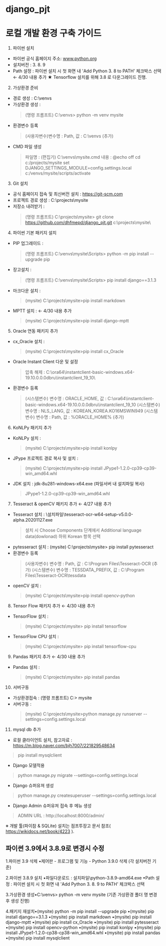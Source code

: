 # django_pjt
# 로컬 개발 환경 구축 가이드

1. 파이썬 설치
  - 파이썬 공식 홈페이지 주소: www.python.org
  - 설치버전 : 3. 8. 9
  - Path 설정 : 파이썬 설치 시 첫 화면 내 'Add Python 3. 8 to PATH' 체크박스 선택       ← 4/30 내용 추가 ★ Tensorflow 설치를 위해 3.8 로 다운그레이드 진행.


2. 가상환경 준비
  - 경로 생성 : C:\venvs
  - 가상환경 생성 : 
    >(명령 프롬프트) C:\venvs> python -m venv mysite
  - 환경변수 등록
    > (사용자변수)변수명 : Path, 값 : C:\venvs (추가)
  - CMD 파일 생성
    > 파일명 : (편집기) C:\venvs\mysite.cmd
    > 내용 :
    @echo off
    cd c:/projects/mysite
    set DJANGO_SETTINGS_MODULE=config.settings.local
    c:/venvs/mysite/scripts/activate
  

3. Git 설치
  - 공식 홈페이지 접속 및 최신버전 설치 : https://git-scm.com
  - 프로젝트 경로 생성 : C:\projects\mysite
  - 저장소 내려받기 : 
    >(명령 프롬프트) C:\projects\mysite> git clone https://github.com/dhfmepd/django_pjt.git c:\projects\mysite\



4. 파이썬 기본 패키지 설치
  - PIP 업그레이드 : 
    >(명령 프롬프트) C:\venvs\mysite\Scripts> python -m pip install --upgrade pip
  - 장고설치 : 
    >(명령 프롬프트) C:\venvs\mysite\Scripts> pip install django==3.1.3
  - 마크다운 설치 :
    >(mysite) C:\projects\mysite>pip install markdown
  - MPTT 설치 : ← 4/30 내용 추가
    >(mysite) C:\projects\mysite>pip install django-mptt       



5. Oracle 연동 패키지 추가
  - cx_Oracle 설치 : 
    >(mysite) C:\projects\mysite>pip install cx_Oracle
  - Oracle Instant Client 다운 및 설정
    > 압축 해제 : C:\ora64\instantclient-basic-windows.x64-19.10.0.0.0dbru\instantclient_19_10\
  - 환경변수 등록
    > (시스템변수) 변수명 : ORACLE_HOME, 값 : C:\ora64\instantclient-basic-windows.x64-19.10.0.0.0dbru\instantclient_19_10
    > (시스템변수) 변수명 : NLS_LANG, 값 : KOREAN_KOREA.KO16MSWIN949
    > (시스템변수) 변수명 : Path, 값 : %ORACLE_HOME% (추가)

6. KoNLPy 패키지 추가
  - KoNLPy 설치 : 
    >(mysite) C:\projects\mysite>pip install konlpy
  - JPype 프로젝트 경로 복사 및 설치 : 
    >(mysite) C:\projects\mysite>pip install JPype1-1.2.0-cp39-cp39-win_amd64.whl
  - JDK 설치 : jdk-8u281-windows-x64.exe (파일서버 내 설치파일 복사)

    > JPype1-1.2.0-cp39-cp39-win_amd64.whl

7. Tesseract & openCV 패키지 추가      ← 4/27 내용 추가
  - Tesseract 설치 : \\설치파일\tesseract-ocr-w64-setup-v5.0.0-alpha.20201127.exe
    > 설치 시 Choose Components 단계에서 Additional language data(dowlonad) 하위 Korean 항목 선택
  - pytesseract 설치 : (mysite) C:\projects\mysite> pip install pytesseract
  - 환경변수 등록
    > (사용자변수) 변수명 : Path, 값 : C:\Program Files\Tesseract-OCR (추가)
    > (시스템변수) 변수명 : TESSDATA_PREFIX, 값 : C:\Program Files\Tesseract-OCR\tessdata
  - openCV 설치 : 
    >(mysite) C:\projects\mysite>pip install opencv-python



8. Tensor Flow 패키지 추가 ← 4/30 내용 추가
  - TensorFlow 설치 : 
    >(mysite) C:\projects\mysite> pip install tensorflow
  - TensorFlow CPU 설치 : 
    >(mysite) C:\projects\mysite> pip install tensorflow-cpu



9. Pandas 패키지 추가 ← 4/30 내용 추가
  - Pandas 설치 :  
    >(mysite) C:\projects\mysite> pip install pandas



10. 서버구동
  - 가상환경접속 : (명령 프롬프트) C:\> mysite
  - 서버구동 : 
    >(mysite) C:\projects\mysite>python manage.py runserver --settings=config.settings.local

11. mysql db 추가
 - 로컬 클라이언트 설치, 참고자료 : https://m.blog.naver.com/bjh7007/221829548634
 > pip install mysqlclient
 - Django 모델적용
 > python manage.py migrate --settings=config.settings.local
 - Django 슈퍼유져 생성
 > python manage.py createsuperuser --settings=config.settings.local
 - Django Admin 슈퍼유져 접속 후 메뉴 생성
 > ADMIN URL : http://localhost:8000/admin/

※ 개발 툴(파이참 & SQLite) 설치는 점프투장고 문서 참조( https://wikidocs.net/book/4223 ).


## 파이썬 3.9에서 3.8.9로 변경시 수정

1.파이썬 3.9 삭제
•제어판 - 프로그램 및 기능 - Python 3.9.0 삭제 (각 설치버전 기준)

2.파이썬 3.8.9 설치 •파일다운로드 : 설치파일\python-3.8.9-amd64.exe 
•Path 설정 : 파이썬 설치 시 첫 화면 내 'Add Python 3. 8. 9 to PATH' 체크박스 선택

3.가상환경 생성•C:\venvs> python -m venv mysite (기존 가상환경 폴더 명 변경 후 생성 진행)

4.패키지 재설치•(mysite) python -m pip install --upgrade pip
•(mysite) pip install django==3.1.3
•(mysite) pip install markdown
•(mysite) pip install django-mptt
•(mysite) pip install cx_Oracle
•(mysite) pip install pytesseract
•(mysite) pip install opencv-python
•(mysite) pip install konlpy
•(mysite) pip install JPype1-1.2.0-cp38-cp38-win_amd64.whl
•(mysite) pip install pandas
•(mysite) pip install mysqlclient

